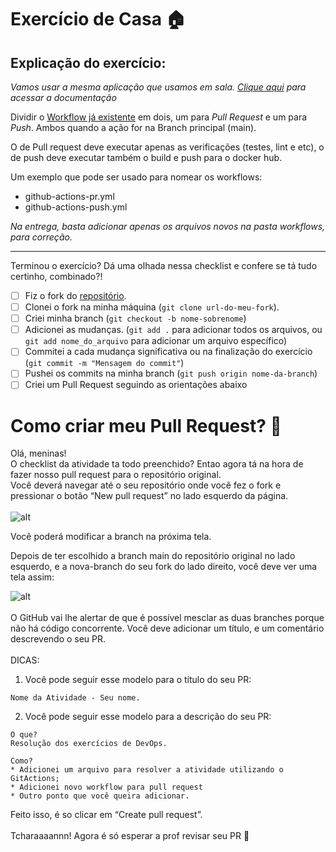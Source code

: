# Exercício de Casa 🏠 

## Explicação do exercício:

*Vamos usar a mesma aplicação que usamos em sala. [Clique aqui](/exercicios/para-sala/users-api-aula/README.md) para acessar a documentação*

Dividir o [Workflow já existente](/workflows/github-actions-demo.yml) em dois, um para *Pull Request* e um para *Push*. Ambos quando a ação for na Branch principal (main).

O de Pull request deve executar apenas as verificações (testes, lint e etc), o de push deve executar também o build e push para o docker hub.

Um exemplo que pode ser usado para nomear os workflows:

- github-actions-pr.yml
- github-actions-push.yml

*Na entrega, basta adicionar apenas os arquivos novos na pasta workflows, para correção.*

---

Terminou o exercício? Dá uma olhada nessa checklist e confere se tá tudo certinho, combinado?!

- [ ] Fiz o fork do [repositório](https://github.com/reprograma/on32-ijs-s10-metodologia-devops).
- [ ] Clonei o fork na minha máquina (`git clone url-do-meu-fork`).
- [ ] Criei minha branch (` git checkout -b nome-sobrenome `)
- [ ] Adicionei as mudanças. (`git add .` para adicionar todos os arquivos, ou `git add nome_do_arquivo` para adicionar um arquivo específico)
- [ ] Commitei a cada mudança significativa ou na finalização do exercício (`git commit -m "Mensagem do commit"`)
- [ ] Pushei os commits na minha branch (`git push origin nome-da-branch`)
- [ ] Criei um Pull Request seguindo as orientações abaixo

# Como criar meu Pull Request? 🤔

Olá, meninas! <br>
O checklist da atividade ta todo preenchido? Entao agora tá na hora de fazer nosso pull request para o repositório original. <br>
Você deverá navegar até o seu repositório onde você fez o fork e pressionar o botão “New pull request” no lado esquerdo da página. <br> <br>
![alt](https://assets.digitalocean.com/articles/eng_python/PullRequest/PRButton.png)

Você poderá modificar a branch na próxima tela. 

Depois de ter escolhido a branch main do repositório original no lado esquerdo, e a nova-branch do seu fork do lado direito, você deve ver uma tela assim:

![alt](https://assets.digitalocean.com/articles/eng_python/PullRequest/PullRequest.png)
<br> <br>
O GitHub vai lhe alertar de que é possível mesclar as duas branches porque não há código concorrente. Você deve adicionar um título, e um comentário descrevendo o seu PR. <br> <br>
DICAS: <br>
1. Você pode seguir esse modelo para o título do seu PR: 
``` 
Nome da Atividade - Seu nome. 
```
2. Você pode seguir esse modelo para a descrição do seu PR: 
``` 
O que?
Resolução dos exercícios de DevOps.

Como?
* Adicionei um arquivo para resolver a atividade utilizando o GitActions;
* Adicionei novo workflow para pull request 
* Outro ponto que você queira adicionar.
```
Feito isso, é so clicar em “Create pull request”. <br> <br>
Tcharaaaannn! Agora é só esperar a prof revisar seu PR 💜
